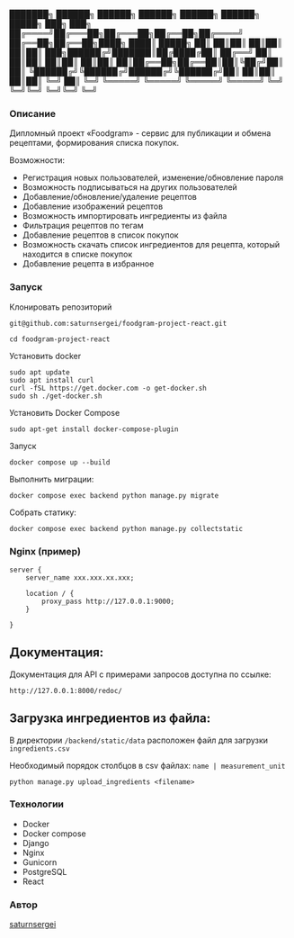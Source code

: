 

███████╗ ██████╗  ██████╗ ██████╗  ██████╗ ██████╗  █████╗ ███╗   ███╗
██╔════╝██╔═══██╗██╔═══██╗██╔══██╗██╔════╝ ██╔══██╗██╔══██╗████╗ ████║
█████╗  ██║   ██║██║   ██║██║  ██║██║  ███╗██████╔╝███████║██╔████╔██║
██╔══╝  ██║   ██║██║   ██║██║  ██║██║   ██║██╔══██╗██╔══██║██║╚██╔╝██║
██║     ╚██████╔╝╚██████╔╝██████╔╝╚██████╔╝██║  ██║██║  ██║██║ ╚═╝ ██║
╚═╝      ╚═════╝  ╚═════╝ ╚═════╝  ╚═════╝ ╚═╝  ╚═╝╚═╝  ╚═╝╚═╝     ╚═╝
                                                                      

### Описание
Дипломный проект «Foodgram» - сервис для публикации и обмена рецептами, формирования списка покупок.

Возможности:
- Регистрация новых пользователей, изменение/обновление пароля
- Возможность подписываться на других пользователей
- Добавление/обновление/удаление рецептов
- Добавление изображений рецептов
- Возможность импортировать ингредиенты из файла
- Фильтрация рецептов по тегам
- Добавление рецептов в список покупок
- Возможность скачать список ингредиентов для рецепта, который находится в списке покупок
- Добавление рецепта в избранное

### Запуск

Клонировать репозиторий

```
git@github.com:saturnsergei/foodgram-project-react.git

cd foodgram-project-react
```
Установить docker
```
sudo apt update
sudo apt install curl
curl -fSL https://get.docker.com -o get-docker.sh 
sudo sh ./get-docker.sh
```
Установить Docker Compose
```
sudo apt-get install docker-compose-plugin 
```
Запуск
```
docker compose up --build
```

Выполнить миграции:

```
docker compose exec backend python manage.py migrate
```

Собрать статику:

```
docker compose exec backend python manage.py collectstatic
```

### Nginx (пример)
```
server {
    server_name xxx.xxx.xx.xxx;

    location / {
        proxy_pass http://127.0.0.1:9000;
    }

}
```

## Документация:

Документация для API с примерами запросов доступна по ссылке:

```
http://127.0.0.1:8000/redoc/
```


## Загрузка ингредиентов из файла:

В директории `/backend/static/data` расположен файл для загрузки `ingredients.csv`

Необходимый порядок столбцов в csv файлах:
`name | measurement_unit `

```
python manage.py upload_ingredients <filename>
```

### Технологии
- Docker
- Docker compose
- Django
- Nginx
- Gunicorn
- PostgreSQL
- React

### Автор
[saturnsergei](https://github.com/saturnsergei)
